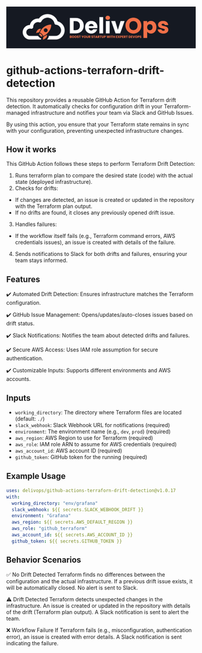 ![image info](logo-small.jpeg)

# github-actions-terraforn-drift-detection

This repository provides a reusable GitHub Action for Terraform drift detection. It automatically checks for configuration drift in your Terraform-managed infrastructure and notifies your team via Slack and GitHub Issues.

By using this action, you ensure that your Terraform state remains in sync with your configuration, preventing unexpected infrastructure changes.

## How it works

This GitHub Action follows these steps to perform Terraform Drift Detection:

1. Runs terraform plan to compare the desired state (code) with the actual state (deployed infrastructure).
2. Checks for drifts:

- If changes are detected, an issue is created or updated in the repository with the Terraform plan output.
- If no drifts are found, it closes any previously opened drift issue.

3. Handles failures:

- If the workflow itself fails (e.g., Terraform command errors, AWS credentials issues), an issue is created with details of the failure.

4. Sends notifications to Slack for both drifts and failures, ensuring your team stays informed.

## Features

✔️ Automated Drift Detection: Ensures infrastructure matches the Terraform configuration.

✔️ GitHub Issue Management: Opens/updates/auto-closes issues based on drift status.

✔️ Slack Notifications: Notifies the team about detected drifts and failures.

✔️ Secure AWS Access: Uses IAM role assumption for secure authentication.

✔️ Customizable Inputs: Supports different environments and AWS accounts.

## Inputs

- `working_directory`: The directory where Terraform files are located (default: `./`)
- `slack_webhook`: Slack Webhook URL for notifications (required)
- `environment`: The environment name (e.g., `dev`, `prod`) (required)
- `aws_region`: AWS Region to use for Terraform (required)
- `aws_role`: IAM role ARN to assume for AWS credentials (required)
- `aws_account_id`: AWS account ID (required)
- `github_token`: GitHub token for the running (required)

## Example Usage

```yaml
uses: delivops/github-actions-terraforn-drift-detection@v1.0.17
with:
  working_directory: "env/grafana"
  slack_webhook: ${{ secrets.SLACK_WEBHOOK_DRIFT }}
  environment: "Grafana"
  aws_region: ${{ secrets.AWS_DEFAULT_REGION }}
  aws_role: "github_terraform"
  aws_account_id: ${{ secrets.AWS_ACCOUNT_ID }}
  github_token: ${{ secrets.GITHUB_TOKEN }}
```

## Behavior Scenarios

✅ No Drift Detected
Terraform finds no differences between the configuration and the actual infrastructure.
If a previous drift issue exists, it will be automatically closed.
No alert is sent to Slack.

⚠️ Drift Detected
Terraform detects unexpected changes in the infrastructure.
An issue is created or updated in the repository with details of the drift (Terraform plan output).
A Slack notification is sent to alert the team.

❌ Workflow Failure
If Terraform fails (e.g., misconfiguration, authentication error), an issue is created with error details.
A Slack notification is sent indicating the failure.
